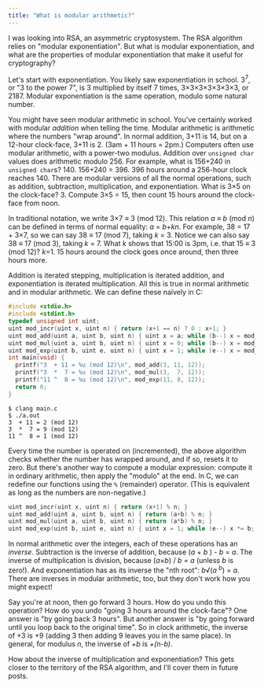 ```yaml
---
title: "What is modular arithmetic?"
---
```


I was looking into RSA, an asymmetric cryptosystem.
The RSA algorithm relies on "modular exponentiation".
But what is modular exponentiation,
and what are the properties of modular exponentiation
that make it useful for cryptography?

Let's start with exponentiation.
You likely saw exponentiation in school.
3<sup>7</sup>, or "3 to the power 7",
is 3 multiplied by itself 7 times,
3&times;3&times;3&times;3&times;3&times;3&times;3,
or 2187.
Modular exponentiation is the same operation, modulo some natural number.

You might have seen modular arithmetic in school.
You've certainly worked with modular _addition_ when telling the time.
Modular arithmetic is arithmetic where the numbers "wrap around".
In normal addition, 3+11 is 14,
but on a 12-hour clock-face, 3+11 is <span class="answer">2. (3am + 11 hours = 2pm.)</span>
Computers often use modular arithmetic, with a power-two modulus.
Addition over `unsigned char` values does arithmetic modulo 256.
For example, what is 156+240 in `unsigned char`s?
<span class="answer">140. 156+240 = 396. 396 hours around a 256-hour clock reaches 140.</span>
There are modular versions of all the normal operations,
such as addition, subtraction, multiplication, and exponentiation.
What is 3&times;5 on the clock-face?
<span class="answer">3. Compute 3&times;5 = 15,
then count 15 hours around the clock-face from noon.</span>

In traditional notation,
we write 3&times;7 ≡ 3 (mod 12).
This relation _a_ ≡ _b_ (mod _n_) can be defined in terms of normal equality:
_a_ = _b_+_kn_.
For example, 38 = 17 + 3&times;7,
so we can say 38 ≡ 17 (mod 7), taking _k_ = 3.
Notice we can also say 38 ≡ 17 (mod 3), taking _k_ = 7.
What _k_ shows that 15:00 is 3pm, i.e. that 15 ≡ 3 (mod 12)?
<span class="answer">_k_=1. 15 hours around the clock goes once around, then three hours more.</span>

Addition is iterated stepping,
multiplication is iterated addition,
and exponentiation is iterated multiplication.
All this is true in normal arithmetic and in modular arithmetic.
We can define these naïvely in C:

```c
#include <stdio.h>
#include <stdint.h>
typedef unsigned int uint;
uint mod_incr(uint x, uint n) { return (x+1 == n) ? 0 : x+1; }
uint mod_add(uint a, uint b, uint n) { uint x = a; while (b--) x = mod_incr(x,n);  return x; }
uint mod_mul(uint a, uint b, uint n) { uint x = 0; while (b--) x = mod_add(x,a,n); return x; }
uint mod_exp(uint b, uint e, uint n) { uint x = 1; while (e--) x = mod_mul(x,b,n); return x; }
int main(void) {
  printf("3  + 11 = %u (mod 12)\n", mod_add(3, 11, 12));
  printf("3  *  7 = %u (mod 12)\n", mod_mul(3,  7, 12));
  printf("11 ^  8 = %u (mod 12)\n", mod_exp(11, 8, 12));
  return 0;
}
```

```
$ clang main.c
$ ./a.out
3  + 11 = 2 (mod 12)
3  *  7 = 9 (mod 12)
11 ^  8 = 1 (mod 12)
```

Every time the number is operated on (incremented),
the above algorithm checks whether the number has wrapped around,
and if so, resets it to zero.
But there's another way to compute a modular expression:
compute it in ordinary arithmetic,
then apply the "modulo" at the end.
In C, we can redefine our functions using the `%` (remainder) operator.
(This is equivalent as long as the numbers are non-negative.)

```c
uint mod_incr(uint x, uint n) { return (x+1) % n; }
uint mod_add(uint a, uint b, uint n) { return (a+b) % n; }
uint mod_mul(uint a, uint b, uint n) { return (a*b) % n; }
uint mod_exp(uint b, uint e, uint n) { uint x = 1; while (e--) x *= b; return x % n; }
```

In normal arithmetic over the integers,
each of these operations has an _inverse_.
Subtraction is the inverse of addition,
because (_a_ + _b_ ) - _b_ = _a_.
The inverse of multiplication is division,
because (_a_&times;_b_) / _b_ = _a_
(unless _b_ is zero!).
And exponentiation has as its inverse the "nth root":
_b_&radic;(_a_ <sup>_b_</sup>) = _a_.
There are inverses in modular arithmetic, too,
but they don't work how you might expect!

Say you're at noon, then go forward 3 hours.
How do you undo this operation?
How do you undo "going 3 hours around the clock-face"?
One answer is "by going back 3 hours".
But another answer is "by going forward until you loop back to the original time".
So in clock arithmetic, the inverse of +3 is <span class="answer">+9 (adding 3 then adding 9 leaves you in the same place)</span>.
In general, for modulus _n_, the inverse of _+b_ is _+(n-b)_.

How about the inverse of multiplication and exponentiation?
This gets closer to the territory of the RSA algorithm,
and I'll cover them in future posts.
